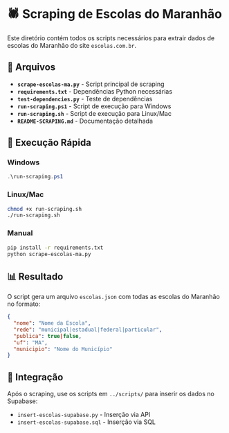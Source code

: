 # 🕷️ Scraping de Escolas do Maranhão

Este diretório contém todos os scripts necessários para extrair dados de escolas do Maranhão do site `escolas.com.br`.

## 📁 Arquivos

- **`scrape-escolas-ma.py`** - Script principal de scraping
- **`requirements.txt`** - Dependências Python necessárias
- **`test-dependencies.py`** - Teste de dependências
- **`run-scraping.ps1`** - Script de execução para Windows
- **`run-scraping.sh`** - Script de execução para Linux/Mac
- **`README-SCRAPING.md`** - Documentação detalhada

## 🚀 Execução Rápida

### Windows

```powershell
.\run-scraping.ps1
```

### Linux/Mac

```bash
chmod +x run-scraping.sh
./run-scraping.sh
```

### Manual

```bash
pip install -r requirements.txt
python scrape-escolas-ma.py
```

## 📊 Resultado

O script gera um arquivo `escolas.json` com todas as escolas do Maranhão no formato:

```json
{
  "nome": "Nome da Escola",
  "rede": "municipal|estadual|federal|particular",
  "publica": true|false,
  "uf": "MA",
  "municipio": "Nome do Município"
}
```

## 🔗 Integração

Após o scraping, use os scripts em `../scripts/` para inserir os dados no Supabase:

- `insert-escolas-supabase.py` - Inserção via API
- `insert-escolas-supabase.sql` - Inserção via SQL
